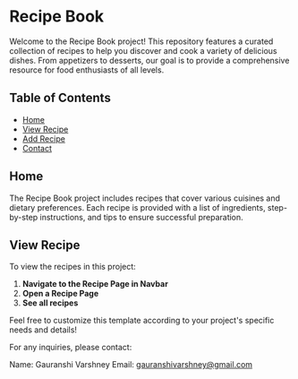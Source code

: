 # Recipe Book

Welcome to the Recipe Book project! This repository features a curated collection of recipes to help you discover and cook a variety of delicious dishes. From appetizers to desserts, our goal is to provide a comprehensive resource for food enthusiasts of all levels.

## Table of Contents

- [Home](#home)
- [View Recipe](#view)
- [Add Recipe](#add)
- [Contact](#contact)

## Home

The Recipe Book project includes recipes that cover various cuisines and dietary preferences. Each recipe is provided with a list of ingredients, step-by-step instructions, and tips to ensure successful preparation.

## View Recipe

To view the recipes in this project:

1. **Navigate to the Recipe Page in Navbar**
2. **Open a Recipe Page**
3. **See all recipes**
   

Feel free to customize this template according to your project's specific needs and details!

For any inquiries, please contact:

Name: Gauranshi Varshney
Email: gauranshivarshney@gmail.com
